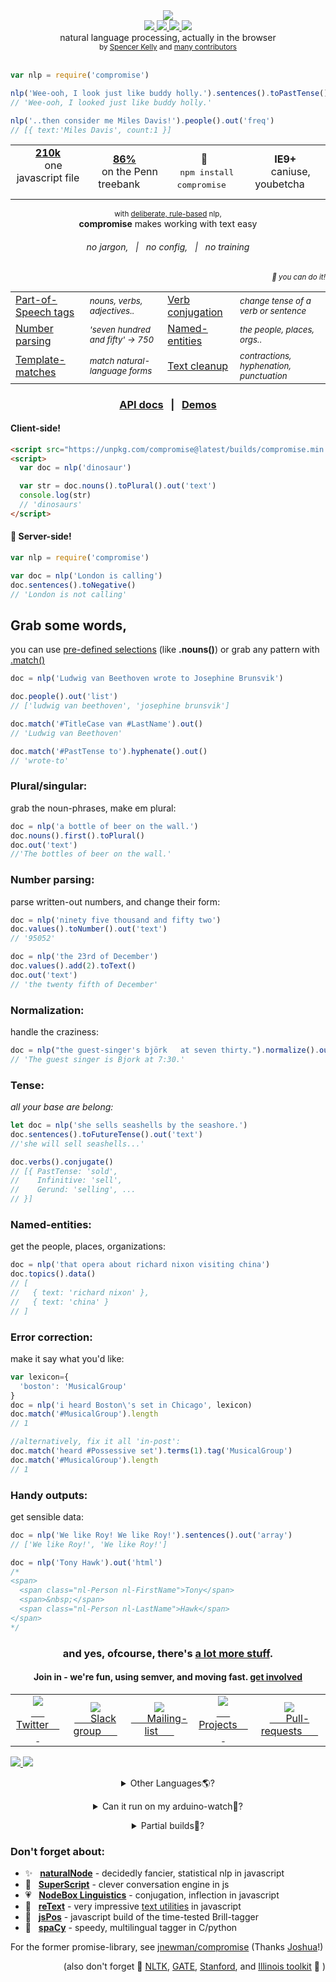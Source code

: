 <div align="center">
  <img src="https://cloud.githubusercontent.com/assets/399657/21955696/46e882d4-da3e-11e6-94a6-720c34e27df7.jpg" />
</div>
<div align="center">
  <a href="https://www.codacy.com/app/spencerkelly86/nlp_compromise">
    <img src="https://api.codacy.com/project/badge/grade/82cc8ebd98b64ed199d7be6021488062" />
  </a>
  <a href="https://npmjs.org/package/compromise">
    <img src="https://img.shields.io/npm/v/compromise.svg?style=flat-square" />
  </a>
  <a href="https://nodejs.org/api/documentation.html#documentation_stability_index">
    <img src="https://img.shields.io/badge/stability-stable-green.svg?style=flat-square" />
  </a>
  <a href="https://www.codacy.com/app/spencerkelly86/nlp_compromise">
    <img src="https://api.codacy.com/project/badge/Coverage/82cc8ebd98b64ed199d7be6021488062" />
  </a>
  <div>natural language processing, actually in the browser</div>
  <sub>
    by
    <a href="https://github.com/spencermountain">Spencer Kelly</a> and
    <a href="https://github.com/nlp-compromise/compromise/graphs/contributors">
      many contributors
    </a>
  </sub>
</div>
<br/>

```javascript
var nlp = require('compromise')

nlp('Wee-ooh, I look just like buddy holly.').sentences().toPastTense()
// 'Wee-ooh, I looked just like buddy holly.'

nlp('..then consider me Miles Davis!').people().out('freq')
// [{ text:'Miles Davis', count:1 }]
```

<div align="center">
  <table align="center">
    <tr align="center">
      <td align="center">
        <b>
          <a href="https://unpkg.com/compromise@latest/builds/compromise.min.js">
            210k
          </a>
        </b>
        <div>
           &nbsp; &nbsp; one javascript file &nbsp; &nbsp;
        </div>
      </td>
      <td align="center">
        <div>
          <b>
            <a href="https://github.com/nlp-compromise/compromise/wiki/Accuracy">
              86%
            </a>
          </b>
          <div>
            &nbsp; &nbsp; on the Penn treebank &nbsp; &nbsp;
         </div>
      </td>
      <td align="center">
        <b>🙏</b>
        <div>
          &nbsp; <kbd>npm install compromise</kbd> &nbsp;
        </div>
      </td>
      <td align="center">
        <b>IE9+</b>
        <div>
           &nbsp; &nbsp;  caniuse, youbetcha &nbsp;  &nbsp;
        </div>
      </td>
    </tr>
  </table>
</div>

<div align="center">
  <sub>with <a href="https://github.com/nlp-compromise/compromise/wiki/Justification">deliberate, rule-based</a> nlp,</sub>
  <br/>
  <b>compromise</b> makes working with text easy
</div>
<h6 align="center">
  no jargon, &nbsp; | &nbsp; no config, &nbsp; | &nbsp; no training
</h6>
<div align="right">
  <sub><i>🙌 you can do it!</i></sub>
</div>
<table>
  <tr>
    <td>
      <a href="https://nlp-expo.firebaseapp.com/expo/show-all-the-nouns-760733">
         Part-of-Speech tags
      </a>
    </td>
    <td>
      <sub><i>nouns, verbs, adjectives..</i></sub>
    </td>
    <td>
      <a href="https://nlp-expo.firebaseapp.com/expo/change-sentence-tense-203483">
         Verb conjugation
      </a>
    </td>
    <td>
      <sub><i>change tense of a verb or sentence</i></sub>
    </td>
  </tr>
  <tr>
    <td>
      <a href="https://nlp-expo.firebaseapp.com/expo/parse-all-the-numbers-278986">
         Number parsing
      </a>
    </td>
    <td>
      <sub><i>'seven hundred and fifty' -> 750</i></sub>
    </td>
    <td>
      <a href="https://nlp-expo.firebaseapp.com/expo/named-entity-recognition-208197">
         Named-entities
      </a>
    </td>
    <td>
      <sub><i>the people, places, orgs..</i></sub>
    </td>
  </tr>
  <tr>
    <td>
      <a href="https://nlp-expo.firebaseapp.com/expo/custom-pos-tagging-161281">
         Template-matches
      </a>
    </td>
    <td>
      <sub><i>match natural-language forms</i></sub>
    </td>
    <td>
      <a href="https://github.com/nlp-compromise/compromise/wiki/Usage#normalization">
         Text cleanup
      </a>
    </td>
    <td>
      <sub><i>contractions, hyphenation, punctuation</i></sub>
    </td>
  </tr>
</table>

<h3 align="center">
  <a href="http://compromise.cool/docs">API docs</a>
  &nbsp; | &nbsp;
  <a href="http://compromise.cool/demos">Demos</a>
</h3>

#### Client-side!
```html
<script src="https://unpkg.com/compromise@latest/builds/compromise.min.js"></script>
<script>
  var doc = nlp('dinosaur')

  var str = doc.nouns().toPlural().out('text')
  console.log(str)
  // 'dinosaurs'
</script>
```

#### 🌋 Server-side!
```javascript
var nlp = require('compromise')

var doc = nlp('London is calling')
doc.sentences().toNegative()
// 'London is not calling'
```

## Grab some words,
you can use [pre-defined selections](https://github.com/nlp-compromise/compromise/wiki/Usage#subset-methods) (like **.nouns()**) or grab any pattern with [.match()](https://github.com/nlp-compromise/compromise/wiki/Match-syntax)
```js
doc = nlp('Ludwig van Beethoven wrote to Josephine Brunsvik')

doc.people().out('list')
// ['ludwig van beethoven', 'josephine brunsvik']

doc.match('#TitleCase van #LastName').out()
// 'Ludwig van Beethoven'

doc.match('#PastTense to').hyphenate().out()
// 'wrote-to'
```

### Plural/singular:
grab the noun-phrases, make em plural:
```javascript
doc = nlp('a bottle of beer on the wall.')
doc.nouns().first().toPlural()
doc.out('text')
//'The bottles of beer on the wall.'
```

### Number parsing:
parse written-out numbers, and change their form:
```javascript
doc = nlp('ninety five thousand and fifty two')
doc.values().toNumber().out('text')
// '95052'

doc = nlp('the 23rd of December')
doc.values().add(2).toText()
doc.out('text')
// 'the twenty fifth of December'
```

### Normalization:
handle the craziness:
```javascript
doc = nlp("the guest-singer's björk   at seven thirty.").normalize().out('text')
// 'The guest singer is Bjork at 7:30.'
```

### Tense:
_all your base are belong:_
```javascript
let doc = nlp('she sells seashells by the seashore.')
doc.sentences().toFutureTense().out('text')
//'she will sell seashells...'

doc.verbs().conjugate()
// [{ PastTense: 'sold',
//    Infinitive: 'sell',
//    Gerund: 'selling', ...
// }]
```

### Named-entities:
get the people, places, organizations:
```javascript
doc = nlp('that opera about richard nixon visiting china')
doc.topics().data()
// [
//   { text: 'richard nixon' },
//   { text: 'china' }
// ]
```

### Error correction:
make it say what you'd like:
```javascript
var lexicon={
  'boston': 'MusicalGroup'
}
doc = nlp('i heard Boston\'s set in Chicago', lexicon)
doc.match('#MusicalGroup').length
// 1

//alternatively, fix it all 'in-post':
doc.match('heard #Possessive set').terms(1).tag('MusicalGroup')
doc.match('#MusicalGroup').length
// 1
```

### Handy outputs:
get sensible data:
```javascript
doc = nlp('We like Roy! We like Roy!').sentences().out('array')
// ['We like Roy!', 'We like Roy!']

doc = nlp('Tony Hawk').out('html')
/*
<span>
  <span class="nl-Person nl-FirstName">Tony</span>
  <span>&nbsp;</span>
  <span class="nl-Person nl-LastName">Hawk</span>
</span>
*/
```
<h3 align="center">
  and yes, ofcourse, there's <a href="http://compromise.cool/demos">a lot more stuff</a>.
</h3>
<h4 align="center">
  <b>Join in -</b>
  we're fun, using <b>semver</b>, and moving fast.
  <a href="https://github.com/nlp-compromise/compromise/wiki">get involved</a>
</h4>

<table>
  <tr align="center">
    <td>
      <a href="https://twitter.com/nlp_compromise">
        <img src="https://cloud.githubusercontent.com/assets/399657/21956672/a30cf206-da53-11e6-8c6c-0995cf2aef62.jpg"/>
        <div>&nbsp; &nbsp; &nbsp; Twitter &nbsp; &nbsp; &nbsp; </div>
      </a>
    </td>
    <td>
      <a href="http://slack.compromise.cool/">
        <img src="https://cloud.githubusercontent.com/assets/399657/21956671/a30cbc82-da53-11e6-82d6-aaaaebc0bc93.jpg"/>
        <div>&nbsp; &nbsp; &nbsp; Slack group &nbsp; &nbsp; &nbsp; </div>
      </a>
    </td>
    <td>
      <a href="http://nlpcompromise.us12.list-manage2.com/subscribe?u=d5bd9bcc36c4bef0fd5f6e75f&id=8738c1f5ef">
        <img src="https://cloud.githubusercontent.com/assets/399657/21956670/a30be6e0-da53-11e6-9aaf-52a10b8c3195.jpg"/>
        <div>&nbsp; &nbsp; &nbsp; Mailing-list &nbsp; &nbsp; &nbsp; </div>
      </a>
    </td>
    <td>
      <a href="https://github.com/nlp-compromise/nlp_compromise/wiki/Projects">
        <img src="https://cloud.githubusercontent.com/assets/399657/26513481/a755ac38-4239-11e7-960a-1c26d85ddc1c.png"/>
        <div>&nbsp; &nbsp; &nbsp; Projects &nbsp; &nbsp; &nbsp; </div>
      </a>
    </td>
    <td>
      <a href="https://github.com/nlp-compromise/compromise/wiki/Contributing">
        <img src="https://cloud.githubusercontent.com/assets/399657/21956742/5985a89c-da55-11e6-87bc-4f0f1549d202.jpg"/>
        <div>&nbsp; &nbsp; &nbsp; Pull-requests &nbsp; &nbsp; &nbsp; </div>
      </a>
    </td>
  </tr>
</table>

<div align="left">
  <a href="https://www.youtube.com/watch?v=WuPVS2tCg8s">
    <img src="http://img.youtube.com/vi/WuPVS2tCg8s/mqdefault.jpg"/>
  </a>
  <a href="https://www.youtube.com/watch?v=c_hmwFwvO0U">
    <img src="https://user-images.githubusercontent.com/399657/27890263-88e1fd10-61bf-11e7-93f2-745167f88d58.png"/>
  </a>
</div>

<p></p>
<div align="center">
  <p>
    <details>
      <summary>Other Languages🌎?</summary>
      <p></p>
      <ul>
        yeah, we've got work-in-progress forks for <a href="https://github.com/nlp-compromise/de-compromise">German</a> and <a href="https://github.com/nlp-compromise/fr-compromise">French</a>, in the same philosophy.
        <br/>
        Get involved!
      </ul>
      <p></p>
    </details>
  </p>
  <p>
    <details>
      <summary>Can it run on my arduino-watch💃?</summary>
      <p></p>
      <ul>
        Only if it's water-proof.😜
        <br/>
        See <a href="https://github.com/nlp-compromise/compromise/wiki/QuickStart">quickStart</a> for all sorts of environments.
      </ul>
      <p></p>
    </details>
  </p>
  <p>
    <details>
      <summary>Partial builds🔪?</summary>
      <p></p>
      <ul>
        compromise can't be tree-shaken, and our POS-tagging methods are competitive with each other, so it's not recommended to pull stuff out of it.
        We generally recommend loading the library completely, given it's smaller than <a href="https://68.media.tumblr.com/tumblr_m674jlpyPT1ry8fquo1_250.gif">this gif</a>, after all.
      </ul>
      <p></p>
    </details>
  </p>
</div>

### Don't forget about:
* ✨ &nbsp; **[naturalNode](https://github.com/NaturalNode/natural)** - decidedly fancier, statistical nlp in javascript
* 🍭 &nbsp; **[SuperScript](http://superscriptjs.com/)** - clever conversation engine in js
* 💗 &nbsp; **[NodeBox Linguistics](https://www.nodebox.net/code/index.php/Linguistics)** - conjugation, inflection in javascript
* 🎀 &nbsp; **[reText](https://github.com/wooorm/retext)** - very impressive [text utilities](https://github.com/wooorm/retext/blob/master/doc/plugins.md) in javascript
* 💎 &nbsp; **[jsPos](https://code.google.com/archive/p/jspos/)** - javascript build of the time-tested Brill-tagger
* 🚗 &nbsp; **[spaCy](https://spacy.io/)** - speedy, multilingual tagger in C/python

For the former promise-library, see [jnewman/compromise](https://github.com/jnewman/compromise)
(Thanks [Joshua](https://github.com/jnewman)!)

<div align="right">
(also don't forget 🙇
<a href="http://www.nltk.org/">NLTK</a>,
<a href="https://gate.ac.uk">GATE</a>,
<a href="http://nlp.stanford.edu/software/lex-parser.shtml">Stanford</a>,
and
<a href="http://cogcomp.cs.illinois.edu/page/software/">Illinois toolkit</a>
🙇
)
</div>
